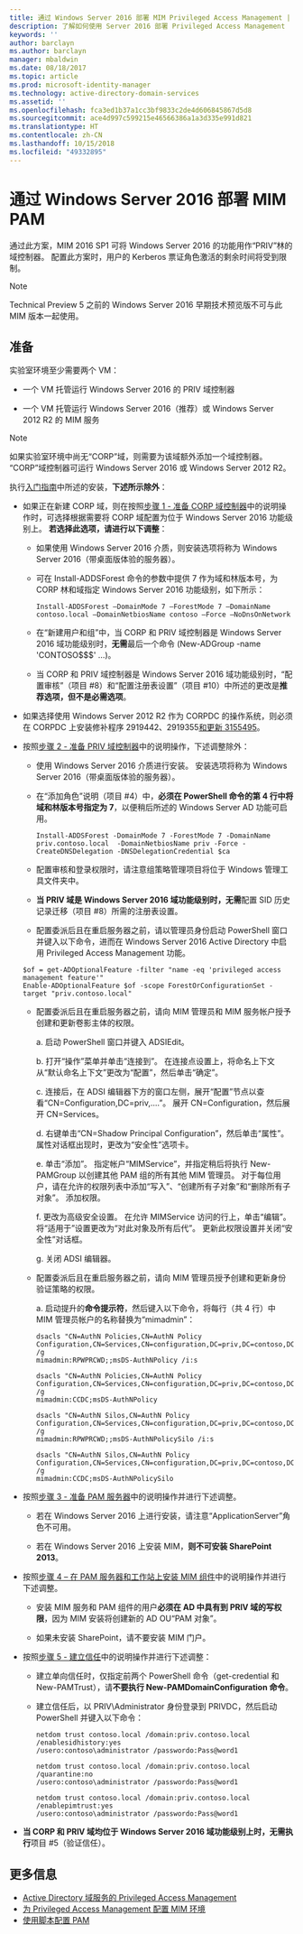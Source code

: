 ```yaml
---
title: 通过 Windows Server 2016 部署 MIM Privileged Access Management | Microsoft Docs
description: 了解如何使用 Server 2016 部署 Privileged Access Management
keywords: ''
author: barclayn
ms.author: barclayn
manager: mbaldwin
ms.date: 08/18/2017
ms.topic: article
ms.prod: microsoft-identity-manager
ms.technology: active-directory-domain-services
ms.assetid: ''
ms.openlocfilehash: fca3ed1b37a1cc3bf9833c2de4d606845867d5d8
ms.sourcegitcommit: ace4d997c599215e46566386a1a3d335e991d821
ms.translationtype: HT
ms.contentlocale: zh-CN
ms.lasthandoff: 10/15/2018
ms.locfileid: "49332895"
---
```

# <a name="deploy-mim-pam-with-windows-server-2016"></a>通过 Windows Server 2016 部署 MIM PAM


通过此方案，MIM 2016 SP1 可将 Windows Server 2016 的功能用作“PRIV”林的域控制器。  配置此方案时，用户的 Kerberos 票证角色激活的剩余时间将受到限制。 

> [!Note]
> Technical Preview 5 之前的 Windows Server 2016 早期技术预览版不可与此 MIM 版本一起使用。

## <a name="preparation"></a>准备

实验室环境至少需要两个 VM：

-   一个 VM 托管运行 Windows Server 2016 的 PRIV 域控制器

-   一个 VM 托管运行 Windows Server 2016（推荐）或 Windows Server 2012 R2 的 MIM 服务

> [!NOTE]
> 如果实验室环境中尚无“CORP”域，则需要为该域额外添加一个域控制器。 “CORP”域控制器可运行 Windows Server 2016 或 Windows Server 2012 R2。


执行[入门指南](privileged-identity-management-for-active-directory-domain-services.md)中所述的安装，**下述所示除外**：

- 如果正在新建 CORP 域，则在按照[步骤 1 - 准备 CORP 域控制器](step-1-prepare-corp-domain.md)中的说明操作时，可选择根据需要将 CORP 域配置为位于 Windows Server 2016 功能级别上。 **若选择此选项，请进行以下调整**：

  - 如果使用 Windows Server 2016 介质，则安装选项将称为 Windows Server 2016（带桌面版体验的服务器）。

  - 可在 Install-ADDSForest 命令的参数中提供 7 作为域和林版本号，为 CORP 林和域指定 Windows Server 2016 功能级别，如下所示：
    ```
    Install-ADDSForest –DomainMode 7 –ForestMode 7 –DomainName contoso.local –DomainNetbiosName contoso –Force –NoDnsOnNetwork
    ```
  - 在“新建用户和组”中，当 CORP 和 PRIV 域控制器是 Windows Server 2016 域功能级别时，**无需**最后一个命令 (New-ADGroup -name 'CONTOSO\$\$\$' …)。

  - 当 CORP 和 PRIV 域控制器是 Windows Server 2016 域功能级别时，“配置审核”（项目 #8）和“配置注册表设置”（项目 #10）中所述的更改是**推荐选项，但不是必需选项**。

- 如果选择使用 Windows Server 2012 R2 作为 CORPDC 的操作系统，则必须在 CORPDC 上安装修补程序 2919442、2919355[和更新 3155495](http://support.microsoft.com/kb/3156418)。

- 按照[步骤 2 - 准备 PRIV 域控制器](step-2-prepare-priv-domain-controller.md)中的说明操作，下述调整除外：

  -   使用 Windows Server 2016 介质进行安装。 安装选项将称为 Windows Server 2016（带桌面版体验的服务器）。

  -   在“添加角色”说明（项目 #4）中，**必须在 PowerShell 命令的第 4 行中将域和林版本号指定为 7**，以便稍后所述的 Windows Server AD 功能可启用。

      ```
      Install-ADDSForest -DomainMode 7 -ForestMode 7 -DomainName priv.contoso.local  -DomainNetbiosName priv -Force -CreateDNSDelegation -DNSDelegationCredential $ca
      ```  

  -   配置审核和登录权限时，请注意组策略管理项目将位于 Windows 管理工具文件夹中。

  -   **当 PRIV 域是 Windows Server 2016 域功能级别时，无需**配置 SID 历史记录迁移（项目 #8）所需的注册表设置。

  -   配置委派后且在重启服务器之前，请以管理员身份启动 PowerShell 窗口并键入以下命令，进而在 Windows Server 2016 Active Directory 中启用 Privileged Access Management 功能。

  ```
  $of = get-ADOptionalFeature -filter "name -eq 'privileged access management feature'"
  Enable-ADOptionalFeature $of -scope ForestOrConfigurationSet -target "priv.contoso.local"
  ```

  - 配置委派后且在重启服务器之前，请向 MIM 管理员和 MIM 服务帐户授予创建和更新卷影主体的权限。

    a. 启动 PowerShell 窗口并键入 ADSIEdit。

    b. 打开“操作”菜单并单击“连接到”。 在连接点设置上，将命名上下文从“默认命名上下文”更改为“配置”，然后单击“确定”。

    c. 连接后，在 ADSI 编辑器下方的窗口左侧，展开“配置”节点以查看“CN=Configuration,DC=priv,....”。 展开 CN=Configuration，然后展开 CN=Services。

    d. 右键单击“CN=Shadow Principal Configuration”，然后单击“属性”。 属性对话框出现时，更改为“安全性”选项卡。

    e. 单击“添加”。 指定帐户“MIMService”，并指定稍后将执行 New-PAMGroup 以创建其他 PAM 组的所有其他 MIM 管理员。 对于每位用户，请在允许的权限列表中添加“写入”、“创建所有子对象”和“删除所有子对象”。 添加权限。

    f. 更改为高级安全设置。 在允许 MIMService 访问的行上，单击“编辑”。 将“适用于”设置更改为“对此对象及所有后代”。 更新此权限设置并关闭“安全性”对话框。

    g. 关闭 ADSI 编辑器。

  - 配置委派后且在重启服务器之前，请向 MIM 管理员授予创建和更新身份验证策略的权限。

    a.  启动提升的**命令提示符**，然后键入以下命令，将每行（共 4 行）中 MIM 管理员帐户的名称替换为“mimadmin”：
    ```
    dsacls "CN=AuthN Policies,CN=AuthN Policy
    Configuration,CN=Services,CN=configuration,DC=priv,DC=contoso,DC=local" /g
    mimadmin:RPWPRCWD;;msDS-AuthNPolicy /i:s

    dsacls "CN=AuthN Policies,CN=AuthN Policy
    Configuration,CN=Services,CN=configuration,DC=priv,DC=contoso,DC=local" /g
    mimadmin:CCDC;msDS-AuthNPolicy

    dsacls "CN=AuthN Silos,CN=AuthN Policy
    Configuration,CN=Services,CN=configuration,DC=priv,DC=contoso,DC=local" /g
    mimadmin:RPWPRCWD;;msDS-AuthNPolicySilo /i:s

    dsacls "CN=AuthN Silos,CN=AuthN Policy
    Configuration,CN=Services,CN=configuration,DC=priv,DC=contoso,DC=local" /g
    mimadmin:CCDC;msDS-AuthNPolicySilo
    ```


- 按照[步骤 3 - 准备 PAM 服务器](step-3-prepare-pam-server.md)中的说明操作并进行下述调整。

  -   若在 Windows Server 2016 上进行安装，请注意“ApplicationServer”角色不可用。

  -   若在 Windows Server 2016 上安装 MIM，**则不可安装 SharePoint 2013**。

- 按照[步骤 4 – 在 PAM 服务器和工作站上安装 MIM 组件](step-4-install-mim-components-on-pam-server.md)中的说明操作并进行下述调整。

  -   安装 MIM 服务和 PAM 组件的用户**必须在 AD 中具有到 PRIV 域的写权限**，因为 MIM 安装将创建新的 AD OU“PAM 对象”。

  -   如果未安装 SharePoint，请不要安装 MIM 门户。

- 按照[步骤 5 - 建立信任](step-5-establish-trust-between-priv-corp-forests.md)中的说明操作并进行下述调整：

  - 建立单向信任时，仅指定前两个 PowerShell 命令（get-credential 和 New-PAMTrust），请**不要执行 New-PAMDomainConfiguration 命令**。

  - 建立信任后，以 PRIV\\Administrator 身份登录到 PRIVDC，然后启动 PowerShell 并键入以下命令：
    ```
    netdom trust contoso.local /domain:priv.contoso.local /enablesidhistory:yes
    /usero:contoso\administrator /passwordo:Pass@word1

    netdom trust contoso.local /domain:priv.contoso.local /quarantine:no
    /usero:contoso\administrator /passwordo:Pass@word1  

    netdom trust contoso.local /domain:priv.contoso.local /enablepimtrust:yes
    /usero:contoso\administrator /passwordo:Pass@word1
    ```

- **当 CORP 和 PRIV 域均位于 Windows Server 2016 域功能级别上时，无需执行**项目 #5（验证信任）。

## <a name="more-information"></a>更多信息

- [Active Directory 域服务的 Privileged Access Management](privileged-identity-management-for-active-directory-domain-services.md)
- [为 Privileged Access Management 配置 MIM 环境](configuring-mim-environment-for-pam.md)
- [使用脚本配置 PAM](sp1-pam-configure-using-scripts.md)
